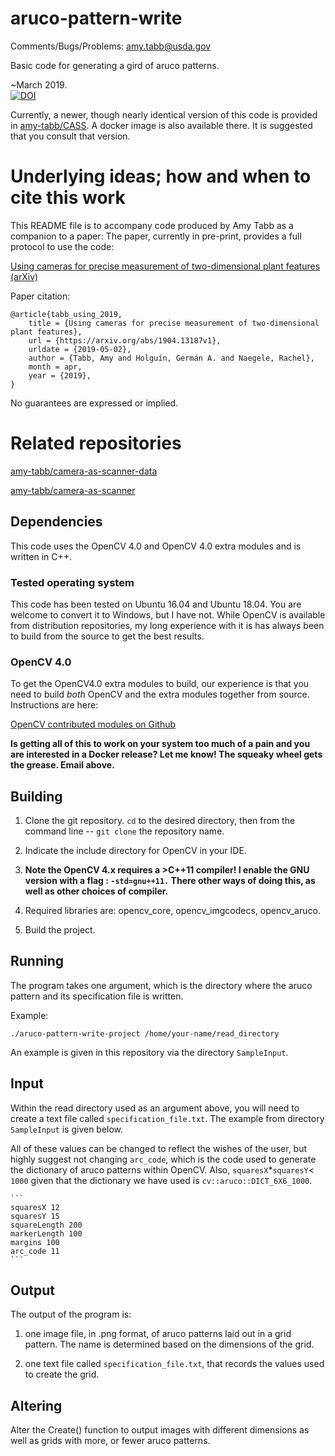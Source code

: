 # aruco-pattern-write

Comments/Bugs/Problems: amy.tabb@usda.gov

Basic code for generating a gird of aruco patterns.

~March 2019.  
[![DOI](https://zenodo.org/badge/176038522.svg)](https://zenodo.org/badge/latestdoi/176038522)

Currently, a newer, though nearly identical version of this code is provided in [amy-tabb/CASS](https://github.com/amy-tabb/CASS).  A docker image is also available there.  It is suggested that you consult that version.


# Underlying ideas; how and when to cite this work

This README file is to accompany code produced by Amy Tabb as a companion to a paper: The paper, currently in pre-print, provides a full protocol to use the code:

[Using cameras for precise measurement of two-dimensional plant features (arXiv)](https://arxiv.org/abs/1904.13187)

Paper citation:
```
@article{tabb_using_2019,
	title = {Using cameras for precise measurement of two-dimensional plant features},
	url = {https://arxiv.org/abs/1904.13187v1},
	urldate = {2019-05-02},
	author = {Tabb, Amy and Holguín, Germán A. and Naegele, Rachel},
	month = apr,
	year = {2019},
}
```

No guarantees are expressed or implied.

# Related repositories

[amy-tabb/camera-as-scanner-data](https://github.com/amy-tabb/camera-as-scanner-data)

[amy-tabb/camera-as-scanner](https://github.com/amy-tabb/camera-as-scanner)

## Dependencies

This code uses the OpenCV 4.0 and OpenCV 4.0 extra modules and is written in C++.

### Tested operating system

This code has been tested on Ubuntu 16.04 and Ubuntu 18.04.  You are welcome to convert it to Windows, but I have not.  While OpenCV is available from distribution repositories, my long experience with it is has always been to build from the source to get the best results.

### OpenCV 4.0

To get the OpenCV4.0 extra modules to build, our experience is that you need to build *both* OpenCV and the extra modules together from source.  Instructions are here:

[OpenCV contributed modules on Github](https://github.com/opencv/opencv_contrib)

**Is getting all of this to work on your system too much of a pain and you are interested in a Docker release?  Let me know!  The squeaky wheel gets the grease.  Email above.**

## Building 

 1. Clone the git repository.  `cd` to the desired directory, then from the command line  -- ` git clone ` the repository name.
 
2. Indicate the include directory for OpenCV in your IDE.  

2. **Note the OpenCV 4.x requires a >C++11 compiler!  I enable the GNU version with a flag : `-std=gnu++11.`  There other ways of doing this, as well as other choices of compiler.**

3. Required libraries are: opencv_core, opencv_imgcodecs, opencv_aruco.

4. Build the project.


## Running

The program takes one argument, which is the directory where the aruco pattern and its specification file is written.

Example:

```
./aruco-pattern-write-project /home/your-name/read_directory
```

An example is given in this repository via the directory `SampleInput`.

## Input   

Within the read directory used as an argument above, you will need to create a text file called `specification_file.txt`.  The example from directory `SampleInput` is given below. 

All of these values can be changed to reflect the wishes of the user, but highly suggest not changing `arc_code`, which is the code used to generate the dictionary of aruco patterns within OpenCV.  Also, `squaresX`*`squaresY`< `1000` given that the dictionary we have used is `cv::aruco::DICT_6X6_1000`.  

	```
	squaresX 12
	squaresY 15
	squareLength 200
	markerLength 100
	margins 100
	arc_code 11
	```

## Output

The output of the program is:

1. one image file, in .png format, of aruco patterns laid out in a grid pattern.  The name is determined based on the dimensions of the grid.  

2. one text file called `specification_file.txt`, that records the values used to create the grid.

## Altering

Alter the Create() function to output images with different dimensions as well as grids with more, or fewer aruco patterns.

	
